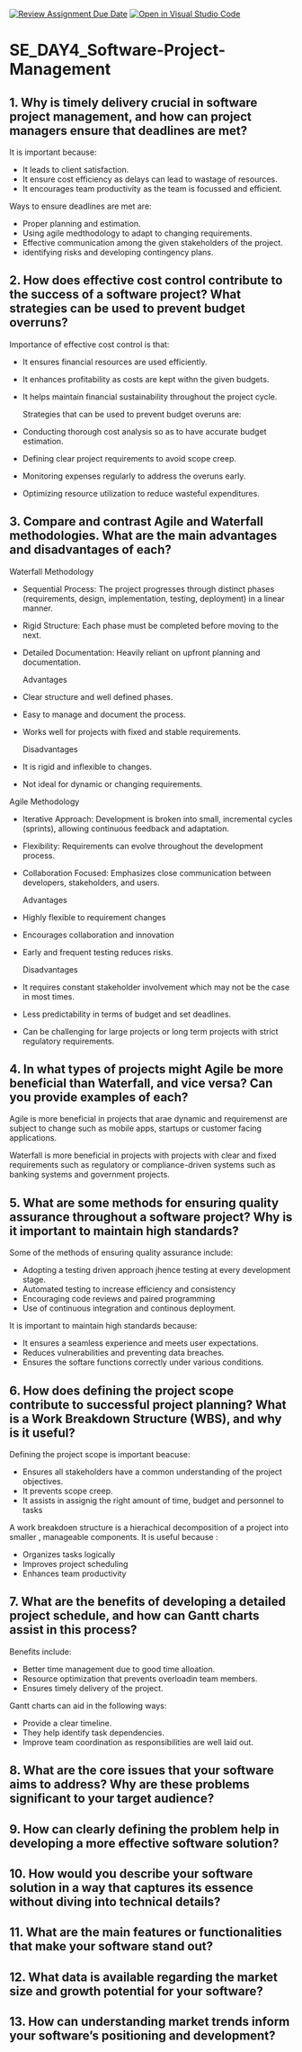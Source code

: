 [![Review Assignment Due Date](https://classroom.github.com/assets/deadline-readme-button-22041afd0340ce965d47ae6ef1cefeee28c7c493a6346c4f15d667ab976d596c.svg)](https://classroom.github.com/a/9pw6JKcu)
[![Open in Visual Studio Code](https://classroom.github.com/assets/open-in-vscode-2e0aaae1b6195c2367325f4f02e2d04e9abb55f0b24a779b69b11b9e10269abc.svg)](https://classroom.github.com/online_ide?assignment_repo_id=18473549&assignment_repo_type=AssignmentRepo)
# SE_DAY4_Software-Project-Management
## 1. Why is timely delivery crucial in software project management, and how can project managers ensure that deadlines are met?
   It is important because: 
   - It leads to client satisfaction.
   - It ensure cost efficiency as delays can lead to wastage of resources.
   - It encourages team productivity as the team is focussed and efficient.
     
  Ways to ensure deadlines are met are:
   - Proper planning and estimation.
   - Using agile medthodology to adapt to changing requirements.
   - Effective communication among the given stakeholders of the project.
   - identifying risks and developing contingency plans.
    
## 2. How does effective cost control contribute to the success of a software project? What strategies can be used to prevent budget overruns? 
   Importance of effective cost control is that: 
 - It ensures financial resources are used efficiently.
 - It enhances profitability as costs are kept withn the given budgets.
 - It helps maintain financial sustainability throughout the project cycle.
    
   Strategies that can be used to prevent budget overuns are:
 - Conducting thorough cost analysis so as to have accurate budget estimation.
 - Defining clear project requirements to avoid scope creep.
 - Monitoring expenses regularly  to address the overuns early.
 - Optimizing resource utilization to reduce wasteful expenditures.

    
## 3. Compare and contrast Agile and Waterfall methodologies. What are the main advantages and disadvantages of each?
   Waterfall Methodology

- Sequential Process: The project progresses through distinct phases (requirements, design, implementation, testing, deployment) in a linear manner.

- Rigid Structure: Each phase must be completed before moving to the next.

- Detailed Documentation: Heavily reliant on upfront planning and documentation.

  Advantages
- Clear structure and well defined phases.
- Easy to manage and document the process.
- Works well for projects with fixed and stable requirements.

  Disadvantages
- It is rigid and inflexible to changes.
- Not ideal for dynamic or changing requirements.

Agile Methodology

 - Iterative Approach: Development is broken into small, incremental cycles (sprints), allowing continuous feedback and adaptation.

 - Flexibility: Requirements can evolve throughout the development process.

 - Collaboration Focused: Emphasizes close communication between developers, stakeholders, and users.

   Advantages
 - Highly flexible to requirement changes
 - Encourages collaboration and innovation
 - Early and frequent testing reduces risks.

   Disadvantages
 - It requires constant stakeholder involvement which may not be the case in most times.
 - Less predictability in terms of budget and set deadlines.
 - Can be challenging for large projects or long term projects with strict regulatory requirements.

## 4. In what types of projects might Agile be more beneficial than Waterfall, and vice versa? Can you provide examples of each?
Agile is more beneficial in projects that arae dynamic and requiremenst are subject to change such as mobile apps, startups or customer facing applications.

Waterfall is more beneficial in projects with projects with clear and fixed requirements such as regulatory or compliance-driven systems such as banking systems and government projects.

## 5. What are some methods for ensuring quality assurance throughout a software project? Why is it important to maintain high standards?
Some of the methods of ensuring quality assurance include:
 - Adopting a testing driven approach jhence testing at every development stage.
 - Automated testing to increase efficiency and consistency
 - Encouraging code reviews and paired programming
 - Use of continuous integration and continous deployment.

It is important to maintain high standards because:
  - It ensures a seamless experience and meets user expectations.
  - Reduces vulnerabilities and preventing data breaches.
  - Ensures the softare functions correctly under various conditions.
## 6. How does defining the project scope contribute to successful project planning? What is a Work Breakdown Structure (WBS), and why is it useful?
Defining the project scope is important beacuse:
 - Ensures all stakeholders have a common understanding of the project objectives.
 - It prevents scope creep.
 - It assists in assignig the right amount of time, budget and personnel to tasks

A work breakdoen structure is a hierachical decomposition of  a project into smaller , manageable components. It is useful because :
 - Organizes tasks logically
 - Improves project scheduling
 - Enhances team productivity

## 7. What are the benefits of developing a detailed project schedule, and how can Gantt charts assist in this process?
 Benefits include:
 - Better time management due to good time alloation.
 - Resource optimization that prevents overloadin team members.
 - Ensures timely delivery of the project.

Gantt charts can aid  in the following ways:
- Provide a clear timeline.
- They help identify task dependencies.
- Improve team coordination as responsibilities are well laid out.
  
## 8. What are the core issues that your software aims to address? Why are these problems significant to your target audience?
## 9. How can clearly defining the problem help in developing a more effective software solution?
## 10. How would you describe your software solution in a way that captures its essence without diving into technical details?
## 11. What are the main features or functionalities that make your software stand out?
## 12. What data is available regarding the market size and growth potential for your software?
## 13. How can understanding market trends inform your software’s positioning and development?
